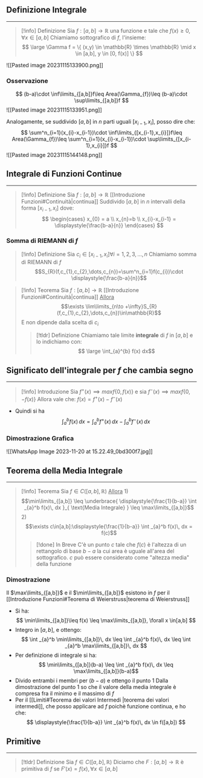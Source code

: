 ## Definizione Integrale
---
>[!info] Definizione
>Sia $f:[a,b]\to\mathbb{R}$ una funzione e tale che $f(x)\geq0,\forall x \in[a,b]$
>Chiamiamo sottografico di $f$, l'insieme:
>$$ \large \Gamma f = \{ (x,y) \in \mathbb{R} \times \mathbb{R} \mid x \in [a,b], y \in [0, f(x)] \} $$

![[Pasted image 20231115133900.png]]

### Osservazione
$$
(b-a)\cdot \inf\limits_{[a,b]}f\leq Area(\Gamma_{f})\leq (b-a)\cdot \sup\limits_{[a,b]}f
$$
![[Pasted image 20231115133951.png]]

Analogamente, se suddivido $[a,b]$ in $n$ parti uguali $[x_{i-1},x_{i}]$, posso dire che:
$$
\sum^n_{i=1}(x_{i}-x_{i-1})\cdot \inf\limits_{[x_{i-1},x_{i}]}f\leq Area(\Gamma_{f})\leq \sum^n_{i=1}(x_{i}-x_{i-1})\cdot \sup\limits_{[x_{i-1},x_{i}]}f
$$
![[Pasted image 20231115144148.png]]
## Integrale di Funzioni Continue
---
>[!info] Definizione
>Sia $f:[a,b]\to\mathbb{R}$ [[Introduzione Funzioni#Continuità|continua]]
>Suddivido $[a,b]$ in $n$ intervalli della forma $[x_{i-1},x_{i}]$ dove:
>$$
\begin{cases}
x_{0} = a  \\
x_{n}=b \\
x_{i}-x_{i-1} = \displaystyle{\frac{b-a}{n}}
\end{cases}
>$$

### Somma di RIEMANN di $f$
>[!info] Definizione
>Sia $c_{i}\in[x_{i-1},x_{i}] \forall i =1,2,3,\dots,n$
>Chiamiamo somma di RIEMANN di $f$
>$$S_{R}(f,c_{1},c_{2},\dots,c_{n})=\sum^n_{i=1}f(c_{i})\cdot \displaystyle{\frac{b-a}{n}}$$

>[!info] Teorema
>Sia $f:[a,b]\to\mathbb{R}$ [[Introduzione Funzioni#Continuità|continua]]
><u>Allora</u>
>$$\exists \lim\limits_{n\to +\infty}S_{R}(f,c_{1},c_{2},\dots,c_{n})\in\mathbb{R}$$
>E non dipende dalla scelta di $c_{i}$
>
>>[!tldr] Definizione
>>Chiamiamo tale limite **integrale** di $f$ in $[a,b]$ e lo indichiamo con:
>>$$ \large \int_{a}^{b} f(x) dx$$

## Significato dell'integrale per $f$ che cambia segno
---
>[!info] Introduzione
>Sia $f^+(x) \implies maxf\{ 0,f(x) \}$
>e sia $f^-(x) \implies maxf\{ 0,-f(x) \}$
> Allora vale che:
> $f(x) = f^+(x)-f^-(x)$

- Quindi si ha
$$
\int _{a}^b f(x)\, dx = \int _{a}^b f^+(x)\, dx - \int _{a}^b f^-(x)\, dx 
$$
### Dimostrazione Grafica
![[WhatsApp Image 2023-11-20 at 15.22.49_0bd300f7.jpg]]
## Teorema della Media Integrale
---
>[!info] Teorema
>Sia $f\in C([a,b],\mathbb{R})$
><u>Allora</u>
>1)
>$$\min\limits_{[a,b]} \leq \underbrace{ \displaystyle{\frac{1}{b-a}} \int _{a}^b f(x)\, dx }_{ \text{Media Integrale} } \leq \max\limits_{[a,b]}$$
>2)
>$$\exists c\in[a,b]:\displaystyle{\frac{1}{b-a}} \int _{a}^b f(x)\, dx = f(c)$$
>
>>[!done] In Breve
>>C'è un punto $c$ tale che $f(c)$ è l'altezza di un rettangolo di base $b-a$ la cui area è uguale all'area del sottografico.
>>$c$ può essere considerato come "altezza media" della funzione

### Dimostrazione
Il $\max\limits_{[a,b]}$ e il $\min\limits_{[a,b]}$ esistono in $f$ per il [[Introduzione Funzioni#Teorema di Weierstruss|teorema di Weierstruss]]
- Si ha:
$$
\min\limits_{[a,b]}\leq f(x) \leq \max\limits_{[a,b]}, \forall x \in[a,b]
$$
- Integro in $[a,b]$, e ottengo:
$$
\int _{a}^b \min\limits_{[a,b]}\, dx \leq \int _{a}^b f(x)\, dx \leq \int _{a}^b \max\limits_{[a,b]}\, dx
$$
- Per definizione di integrale si ha:
$$
\min\limits_{[a,b]}(b-a) \leq \int _{a}^b f(x)\, dx \leq \max\limits_{[a,b]}(b-a)$$
- Divido entrambi i membri per $(b-a)$ e ottengo il punto $1$
Dalla dimostrazione del punto $1$ so che il valore della media integrale è compresa fra il minimo e il massimo di $f$
- Per il [[Limiti#Teorema dei valori Intermedi |teorema dei valori intermedi]], che posso applicare ad $f$ poichè funzione continua, e ho che:
$$
\displaystyle{\frac{1}{b-a}} \int _{a}^b f(x)\, dx \in f([a,b])
$$
## Primitive
---
>[!tldr] Definizione
>Sia $f\in C([a,b],\mathbb{R})$
>Diciamo che $F:[a,b]\to\mathbb{R}$ è primitiva di $f$ se $F'(x)=f(x), \forall x\in[a,b]$